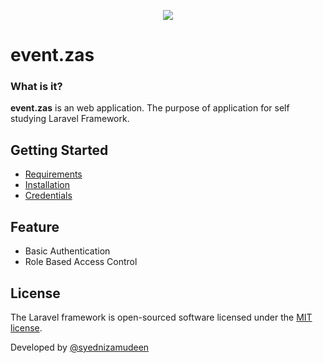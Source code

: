 <p align="center"><img src="https://laravel.com/assets/img/components/logo-laravel.svg"></p>

# event.zas

### What is it?

**event.zas** is an web application. The purpose of application for self studying Laravel Framework.

## Getting Started

* [Requirements](https://github.com/syednizamudeen/event.zas/wiki/Server-Requirements)
* [Installation](https://github.com/syednizamudeen/event.zas/wiki/Installation)
* [Credentials](https://github.com/syednizamudeen/event.zas/wiki)

## Feature
* Basic Authentication
* Role Based Access Control

## License

The Laravel framework is open-sourced software licensed under the [MIT license](http://opensource.org/licenses/MIT).

Developed by [@syednizamudeen](https://github.com/syednizamudeen/claimy)
